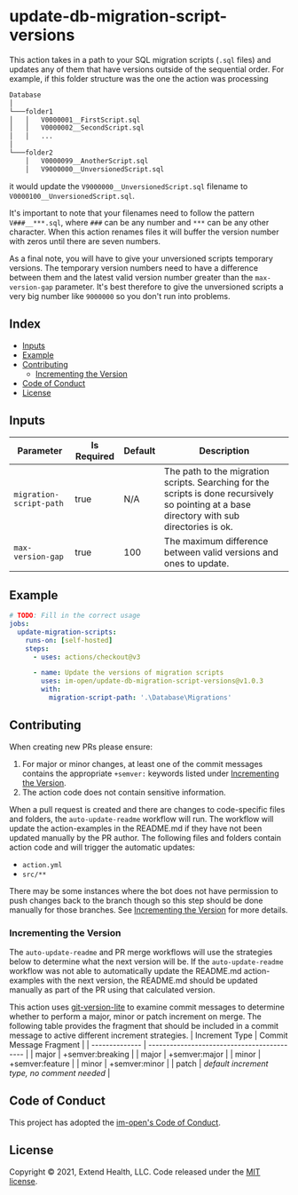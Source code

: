 # update-db-migration-script-versions

This action takes in a path to your SQL migration scripts (`.sql` files) and updates any of them that have versions outside of the sequential order. For example, if this folder structure was the one the action was processing

```txt
Database
│
└───folder1
│   │   V0000001__FirstScript.sql
│   │   V0000002__SecondScript.sql
│   │   ...
│   
└───folder2
    │   V0000099__AnotherScript.sql
    │   V9000000__UnversionedScript.sql
```

it would update the `V9000000__UnversionedScript.sql` filename to `V0000100__UnversionedScript.sql`.

It's important to note that your filenames need to follow the pattern `V###__***.sql`, where `###` can be any number and `***` can be any other character. When this action renames files it will buffer the version number with zeros until there are seven numbers.

As a final note, you will have to give your unversioned scripts temporary versions. The temporary version numbers need to have a difference between them and the latest valid version number greater than the `max-version-gap` parameter. It's best therefore to give the unversioned scripts a very big number like `9000000` so you don't run into problems.

## Index

- [Inputs](#inputs)
- [Example](#example)
- [Contributing](#contributing)
  - [Incrementing the Version](#incrementing-the-version)
- [Code of Conduct](#code-of-conduct)
- [License](#license)

## Inputs

| Parameter               | Is Required | Default | Description                                                                                                                                  |
| ----------------------- | ----------- | ------- | -------------------------------------------------------------------------------------------------------------------------------------------- |
| `migration-script-path` | true        | N/A     | The path to the migration scripts. Searching for the scripts is done recursively so pointing at a base directory with sub directories is ok. |
| `max-version-gap`       | true        | 100     | The maximum difference between valid versions and ones to update.                                                                            |

## Example

```yml
# TODO: Fill in the correct usage
jobs:
  update-migration-scripts:
    runs-on: [self-hosted]
    steps:
      - uses: actions/checkout@v3

      - name: Update the versions of migration scripts
        uses: im-open/update-db-migration-script-versions@v1.0.3
        with:
          migration-script-path: '.\Database\Migrations'
```

## Contributing

When creating new PRs please ensure:

1. For major or minor changes, at least one of the commit messages contains the appropriate `+semver:` keywords listed under [Incrementing the Version](#incrementing-the-version).
1. The action code does not contain sensitive information.

When a pull request is created and there are changes to code-specific files and folders, the `auto-update-readme` workflow will run.  The workflow will update the action-examples in the README.md if they have not been updated manually by the PR author. The following files and folders contain action code and will trigger the automatic updates:

- `action.yml`
- `src/**`

There may be some instances where the bot does not have permission to push changes back to the branch though so this step should be done manually for those branches. See [Incrementing the Version](#incrementing-the-version) for more details.

### Incrementing the Version

The `auto-update-readme` and PR merge workflows will use the strategies below to determine what the next version will be.  If the `auto-update-readme` workflow was not able to automatically update the README.md action-examples with the next version, the README.md should be updated manually as part of the PR using that calculated version.

This action uses [git-version-lite] to examine commit messages to determine whether to perform a major, minor or patch increment on merge.  The following table provides the fragment that should be included in a commit message to active different increment strategies.
| Increment Type | Commit Message Fragment                     |
| -------------- | ------------------------------------------- |
| major          | +semver:breaking                            |
| major          | +semver:major                               |
| minor          | +semver:feature                             |
| minor          | +semver:minor                               |
| patch          | *default increment type, no comment needed* |

## Code of Conduct

This project has adopted the [im-open's Code of Conduct](https://github.com/im-open/.github/blob/master/CODE_OF_CONDUCT.md).

## License

Copyright &copy; 2021, Extend Health, LLC. Code released under the [MIT license](LICENSE).

[git-version-lite]: https://github.com/im-open/git-version-lite
